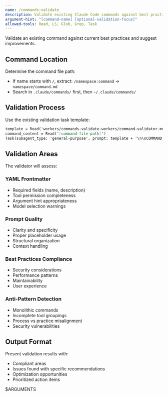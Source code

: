 ```yaml
---
name: /commands:validate
description: Validate existing Claude Code commands against best practices
argument-hint: "[command-name] [optional-validation-focus]"
allowed-tools: Read, LS, Glob, Grep, Task
---
```


Validate an existing command against current best practices and suggest improvements.

## Command Location

Determine the command file path:
- If name starts with `/`, extract: `/namespace:command` → `namespace/command.md`
- Search in `.claude/commands/` first, then `~/.claude/commands/`

## Validation Process

Use the existing validation task template:

```markdown
template = Read('workers/commands-validate-workers/command-validator.md')
command_content = Read('[command-file-path]')
Task(subagent_type: 'general-purpose', prompt: template + '\n\nCOMMAND TO VALIDATE:\n' + command_content)
```

## Validation Areas

The validator will assess:

### YAML Frontmatter
- Required fields (name, description)
- Tool permission completeness
- Argument hint appropriateness
- Model selection warnings

### Prompt Quality
- Clarity and specificity
- Proper placeholder usage
- Structural organization
- Context handling

### Best Practices Compliance
- Security considerations
- Performance patterns
- Maintainability
- User experience

### Anti-Pattern Detection
- Monolithic commands
- Incomplete tool groupings
- Process vs practice misalignment
- Security vulnerabilities

## Output Format

Present validation results with:
- Compliant areas
- Issues found with specific recommendations
- Optimization opportunities
- Prioritized action items

$ARGUMENTS